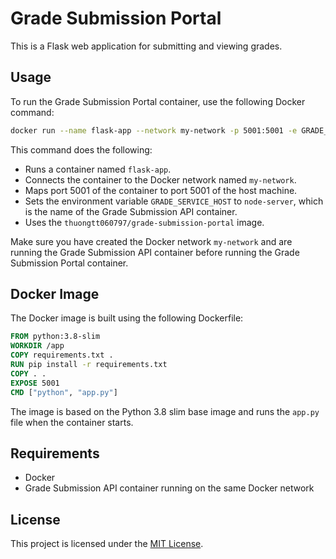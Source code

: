 # Grade Submission Portal

This is a Flask web application for submitting and viewing grades.

## Usage

To run the Grade Submission Portal container, use the following Docker command:

```bash
docker run --name flask-app --network my-network -p 5001:5001 -e GRADE_SERVICE_HOST=node-server thuongtt060797/grade-submission-portal
```

This command does the following:

- Runs a container named `flask-app`.
- Connects the container to the Docker network named `my-network`.
- Maps port 5001 of the container to port 5001 of the host machine.
- Sets the environment variable `GRADE_SERVICE_HOST` to `node-server`, which is the name of the Grade Submission API container.
- Uses the `thuongtt060797/grade-submission-portal` image.

Make sure you have created the Docker network `my-network` and are running the Grade Submission API container before running the Grade Submission Portal container.

## Docker Image

The Docker image is built using the following Dockerfile:

```dockerfile
FROM python:3.8-slim
WORKDIR /app
COPY requirements.txt .
RUN pip install -r requirements.txt
COPY . .
EXPOSE 5001
CMD ["python", "app.py"]
```

The image is based on the Python 3.8 slim base image and runs the `app.py` file when the container starts.

## Requirements

- Docker
- Grade Submission API container running on the same Docker network

## License

This project is licensed under the [MIT License](LICENSE).
